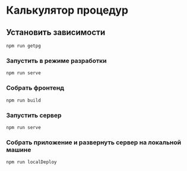 # Калькулятор процедур

## Установить зависимости
```
npm run getpg
```

### Запустить в режиме разработки
```
npm run serve
```

### Собрать фронтенд
```
npm run build
```

### Запустить сервер
```
npm run serve
```

### Собрать приложение и развернуть сервер на локальной машине
```
npm run localDeploy
```